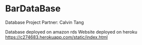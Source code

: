 # BarDataBase
Database Project 
Partner: Calvin Tang

Database deployed on amazon rds
Website deployed on heroku
https://c274683.herokuapp.com/static/index.html
